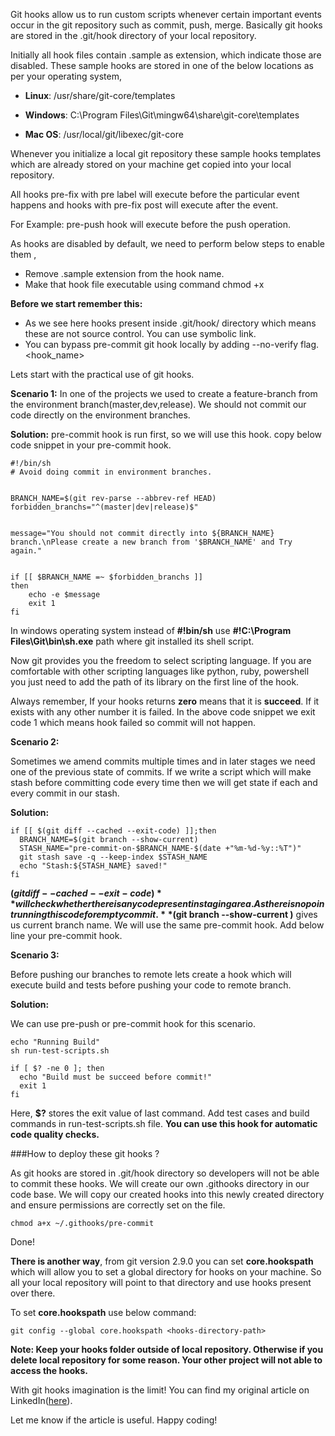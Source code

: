 Git hooks allow us to run custom scripts whenever certain important events occur in the git repository such as commit, push, merge. Basically git hooks are stored in the .git/hook directory of your local repository.

Initially all hook files contain .sample as extension, which indicate those are disabled. These sample hooks are stored in one of the below locations as per your operating system,

* **Linux**: /usr/share/git-core/templates

* **Windows**: C:\Program Files\Git\mingw64\share\git-core\templates

* **Mac OS**: /usr/local/git/libexec/git-core

Whenever you initialize a local git repository these sample hooks templates which are already stored on your machine get copied into your local repository.

All hooks pre-fix with pre label will execute before the particular event happens and hooks with pre-fix post will execute after the event.

For Example: pre-push hook will execute before the push operation.

As hooks are disabled by default, we need to perform below steps to enable them ,

* Remove .sample extension from the hook name.
* Make that hook file executable using command chmod +x 

**Before we start remember this:**

* As we see here hooks present inside .git/hook/ directory which means these are not source control. You can use symbolic link.
* You can bypass pre-commit git hook locally by adding --no-verify flag.<hook_name>

Lets start with the practical use of git hooks.

**Scenario 1:** In one of the projects we used to create a feature-branch from the environment branch(master,dev,release). We should not commit our code directly on the environment branches.

**Solution:** pre-commit hook is run first, so we will use this hook. copy below code snippet in your pre-commit hook.

```
#!/bin/sh
# Avoid doing commit in environment branches.


BRANCH_NAME=$(git rev-parse --abbrev-ref HEAD)
forbidden_branchs="^(master|dev|release)$"


message="You should not commit directly into ${BRANCH_NAME} branch.\nPlease create a new branch from '$BRANCH_NAME' and Try again."


if [[ $BRANCH_NAME =~ $forbidden_branchs ]]
then
	echo -e $message
    exit 1
fi
```
In windows operating system instead of **#!bin/sh** use **#!C:\Program Files\Git\bin\sh.exe** path where git installed its shell script.

Now git provides you the freedom to select scripting language. If you are comfortable with other scripting languages like python, ruby, powershell you just need to add the path of its library on the first line of the hook.

Always remember, If your hooks returns **zero** means that it is **succeed**.  If it exists with any other number it is failed. In the above code snippet we exit code 1 which means hook failed so commit will not happen.

**Scenario 2:**

Sometimes we amend commits multiple times and in later stages we need one of the previous state of commits. If we write a script which will make stash before committing code every time then we will get state if each and every commit in our stash.

**Solution:**
```
if [[ $(git diff --cached --exit-code) ]];then
  BRANCH_NAME=$(git branch --show-current)
  STASH_NAME="pre-commit-on-$BRANCH_NAME-$(date +"%m-%d-%y::%T")"
  git stash save -q --keep-index $STASH_NAME
  echo "Stash:${STASH_NAME} saved!"       
fi
```
**$(git diff --cached --exit-code)** will check whether there is any code present in staging area. As there is no point running this code for empty commit. **$(git branch --show-current )** gives us current branch name.
We will use the same pre-commit hook. Add below line your pre-commit hook.

**Scenario 3:**

Before pushing our branches to remote lets create a hook which will execute build and tests before pushing your code to remote branch.

**Solution:**

We can use pre-push or pre-commit hook for this scenario.

```
echo "Running Build"
sh run-test-scripts.sh

if [ $? -ne 0 ]; then
  echo "Build must be succeed before commit!"
  exit 1
fi
```
Here, **$?** stores the exit value of last command. Add test cases and build commands in run-test-scripts.sh file. **You can use this hook for automatic code quality checks.**


###How to deploy these git hooks ?

As git hooks are stored in .git/hook directory so developers will not be able to commit these hooks. We will create our own .githooks directory in our code base. We will copy our created hooks into this newly created directory and ensure permissions are correctly set on the file.

```chmod a+x ~/.githooks/pre-commit```

Done!

**There is another way**, from git version 2.9.0 you can set **core.hookspath** which will allow you to set a global directory for hooks on your machine. So all your local repository will point to that directory and use hooks present over there.

To set **core.hookspath** use below command:

```
git config --global core.hookspath <hooks-directory-path>
```

**Note: Keep your hooks folder outside of local repository. Otherwise if you delete local repository for some reason. Your other project will not able to access the hooks.**

With git hooks imagination is the limit! You can find my original article on LinkedIn([here](https://www.linkedin.com/pulse/use-git-hooks-ease-your-development-workflow-raj-hawaldar-/)).

Let me know if the article is useful. 
Happy coding!